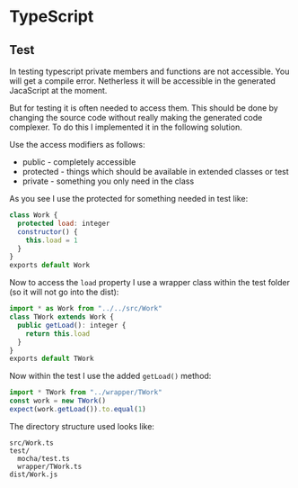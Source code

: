 # TypeScript

## Test

In testing typescript private members and functions are not accessible. You will
get a compile error. Netherless it will be accessible in the generated JacaScript
at the moment.

But for testing it is often needed to access them. This should be done by changing
the source code without really making the generated code complexer. To do this
I implemented it in the following solution.

Use the access modifiers as follows:
- public - completely accessible
- protected - things which should be available in extended classes or test
- private - something you only need in the class

As you see I use the protected for something needed in test like:

```js
class Work {
  protected load: integer
  constructor() {
    this.load = 1
  }
}
exports default Work
```

Now to access the `load` property I use a wrapper class within the test folder
(so it will not go into the dist):

```js
import * as Work from "../../src/Work"
class TWork extends Work {
  public getLoad(): integer {
    return this.load
  }
}
exports default TWork
```

Now within the test I use the added `getLoad()` method:

```js
import * TWork from "../wrapper/TWork"
const work = new TWork()
expect(work.getLoad()).to.equal(1)
```

The directory structure used looks like:

    src/Work.ts
    test/
      mocha/test.ts
      wrapper/TWork.ts
    dist/Work.js
